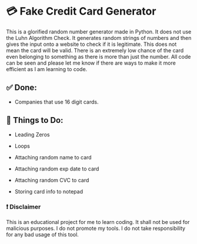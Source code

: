 # 💳 Fake Credit Card Generator
This is a glorified random number generator made in Python. It does not use the Luhn Algorithm Check. It generates random strings of numbers and then gives the input onto a website to check if it is legitimate. This does not mean the card will be valid. There is an extremely low chance of the card even belonging to something as there is more than just the number. All code can be seen and please let me know if there are ways to make it more efficient as I am learning to code.

## ✅ **Done:**
- Companies that use 16 digit cards.

## 👀 **Things to Do:**
- Leading Zeros

- Loops

- Attaching random name to card

- Attaching random exp date to card

- Attaching random CVC to card

- Storing card info to notepad


### ❗ **Disclaimer**
This is an educational project for me to learn coding. It shall not be used for malicious purposes. I do not promote my tools. I do not take responsibility for any bad usage of this tool.
